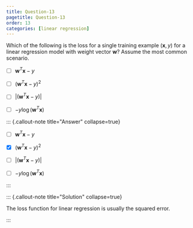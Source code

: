 ```yaml
---
title: Question-13
pagetitle: Question-13
order: 13
categories: [linear regression]
---
```


Which of the following is the loss for a single training example $(\mathbf{x}, y)$ for a linear regression model with weight vector $\mathbf{w}$? Assume the most common scenario.

- [ ] $\mathbf{w}^T \mathbf{x} - y$

- [ ] $(\mathbf{w}^T \mathbf{x} - y)^2$

- [ ] $|(\mathbf{w}^T \mathbf{x} - y)|$

- [ ] $-y \log(\mathbf{w}^T\mathbf{x})$


::: {.callout-note title="Answer" collapse=true}

- [ ] $\mathbf{w}^T \mathbf{x} - y$

- [x] $(\mathbf{w}^T \mathbf{x} - y)^2$

- [ ] $|(\mathbf{w}^T \mathbf{x} - y)|$

- [ ] $-y \log(\mathbf{w}^T\mathbf{x})$

:::

::: {.callout-note title="Solution" collapse=true}

The loss function for linear regression is usually the squared error.

:::
